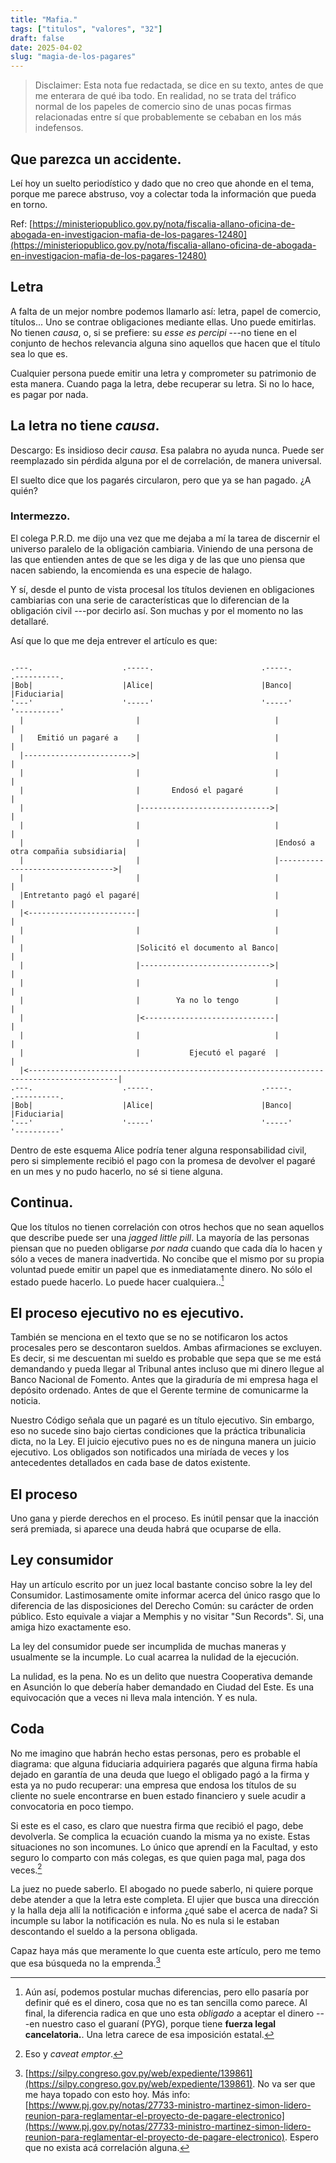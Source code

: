 ```yaml
---
title: "Mafia."
tags: ["titulos", "valores", "32"]
draft: false
date: 2025-04-02
slug: "magia-de-los-pagares"
---
```


> Disclaimer: Esta nota fue redactada, se dice en su texto, antes de que me enterara de qué iba todo. En realidad, no se trata del tráfico normal de los papeles de comercio sino de unas pocas firmas relacionadas entre sí que probablemente se cebaban en los más indefensos.


## Que parezca un accidente.

Leí hoy un suelto periodístico y dado que no creo que ahonde en el tema, porque me parece abstruso, voy a colectar toda la información que pueda en torno.

Ref: [https://ministeriopublico.gov.py/nota/fiscalia-allano-oficina-de-abogada-en-investigacion-mafia-de-los-pagares-12480](https://ministeriopublico.gov.py/nota/fiscalia-allano-oficina-de-abogada-en-investigacion-mafia-de-los-pagares-12480)

## Letra

A falta de un mejor nombre podemos llamarlo así: letra, papel de comercio, títulos... Uno se contrae obligaciones mediante ellas. Uno puede emitirlas. No tienen _causa_, o, si se prefiere: su _esse es percipi_ ---no tiene en el conjunto de hechos relevancia alguna sino aquellos que hacen que el título sea lo que es. 

Cualquier persona puede emitir una letra y comprometer su patrimonio de esta manera. Cuando paga la letra, debe recuperar su letra. Si no lo hace, es pagar por nada.

## La letra no tiene _causa_.

Descargo: Es insidioso decir _causa_. Esa palabra no ayuda nunca. Puede ser reemplazado sin pérdida alguna por el de correlación, de manera universal.

El suelto dice que los pagarés circularon, pero que ya se han pagado. ¿A quién?

### Intermezzo.

El colega P.R.D. me dijo una vez que me dejaba a mí la tarea de discernir el universo paralelo de la obligación cambiaria. Viniendo de una persona de las que entienden antes de que se les diga y de las que uno piensa que nacen sabiendo, la encomienda es una especie de halago.

Y sí, desde el punto de vista procesal los títulos devienen en obligaciones cambiarias con una serie de características que lo diferencian de la obligación civil ---por decirlo así. Son muchas y por el momento no las detallaré.

Así que lo que me deja entrever el artículo es que:

```goat

.---.                    .-----.                        .-----.                          .----------.
|Bob|                    |Alice|                        |Banco|                          |Fiduciaria|
'---'                    '-----'                        '-----'                          '----------'
  |                         |                              |                                  |      
  |   Emitió un pagaré a    |                              |                                  |      
  |------------------------>|                              |                                  |      
  |                         |                              |                                  |      
  |                         |       Endosó el pagaré       |                                  |      
  |                         |----------------------------->|                                  |      
  |                         |                              |                                  |      
  |                         |                              |Endosó a otra compañia subsidiaria|      
  |                         |                              |--------------------------------->|      
  |                         |                              |                                  |      
  |Entretanto pagó el pagaré|                              |                                  |      
  |<------------------------|                              |                                  |      
  |                         |                              |                                  |      
  |                         |Solicitó el documento al Banco|                                  |      
  |                         |----------------------------->|                                  |      
  |                         |                              |                                  |      
  |                         |        Ya no lo tengo        |                                  |      
  |                         |<-----------------------------|                                  |      
  |                         |                              |                                  |      
  |                         |           Ejecutó el pagaré  |                                  |      
  |<------------------------------------------------------------------------------------------|      
.---.                    .-----.                        .-----.                          .----------.
|Bob|                    |Alice|                        |Banco|                          |Fiduciaria|
'---'                    '-----'                        '-----'                          '----------'

``` 

Dentro de este esquema Alice podría tener alguna responsabilidad civil, pero si simplemente recibió el pago con la promesa de devolver el pagaré en un mes y no pudo hacerlo, no sé si tiene alguna.

## Continua.

Que los títulos no tienen correlación con otros hechos que no sean aquellos que describe puede ser una _jagged little pill_. La mayoría de las personas piensan que no pueden obligarse _por nada_ cuando que cada día lo hacen y sólo a veces de manera inadvertida. No concibe que el mismo por su propia voluntad puede emitir un papel que es inmediatamente  dinero. No sólo el estado puede hacerlo. Lo puede hacer cualquiera..[^d]

[^d]: Aún así, podemos postular muchas diferencias, pero ello pasaría por definir qué es el dinero, cosa que no es tan sencilla como parece. Al final, la diferencia radica en que uno esta _obligado_ a aceptar el dinero ---en nuestro caso el guaraní (PYG), porque tiene **fuerza legal cancelatoria.**. Una letra carece de esa imposición estatal.

## El proceso ejecutivo no es ejecutivo.

También se menciona en el texto que se no se notificaron los actos procesales pero se descontaron sueldos. Ambas afirmaciones se excluyen. Es decir, si me descuentan mi sueldo es probable que sepa que se me está demandando y pueda llegar al Tribunal antes incluso que mi dinero llegue al Banco Nacional de Fomento. Antes que la giraduría de mi empresa haga el depósito ordenado. Antes de que el Gerente termine de comunicarme la noticia. 

Nuestro Código señala que un pagaré es un título ejecutivo. Sin embargo, eso no sucede sino bajo ciertas condiciones que la práctica tribunalicia dicta, no la Ley. El juicio ejecutivo pues no es de ninguna manera un juicio ejecutivo. Los obligados son notificados una miríada de veces y los antecedentes detallados en cada base de datos existente.

## El proceso

Uno gana y pierde derechos en el proceso. Es inútil pensar que la inacción será premiada, si aparece una deuda habrá que ocuparse de ella.

## Ley consumidor

Hay un artículo escrito por un juez local bastante conciso sobre la ley del Consumidor. Lastimosamente omite informar acerca del único rasgo que lo diferencia de las disposiciones del Derecho Común: su carácter de orden público. Esto equivale a viajar a Memphis y no visitar "Sun Records". Si, una amiga hizo exactamente eso.

La ley del consumidor puede ser incumplida de muchas maneras y usualmente se la incumple. Lo cual acarrea la nulidad de la ejecución.

La nulidad, es la pena. No es un delito que nuestra Cooperativa demande en Asunción lo que debería haber demandado en Ciudad del Este. Es una equivocación que a veces ni lleva mala intención. Y es nula.

## Coda

No me imagino que habrán hecho estas personas, pero es probable el diagrama: que alguna fiduciaria adquiriera pagarés que alguna firma había dejado en garantía de una deuda que luego el obligado pagó a la firma y esta ya no pudo recuperar: una empresa que endosa los títulos de su cliente no suele encontrarse en buen estado financiero y suele acudir a convocatoria en poco tiempo.

Si este es el caso, es claro que nuestra firma que recibió el pago, debe devolverla. Se complica la ecuación cuando la misma ya no existe. Estas situaciones no son incomunes. Lo único que aprendí en la Facultad, y esto seguro lo comparto con más colegas, es que quien paga mal, paga dos veces.[^a]

[^a]: Eso y _caveat emptor_.

La juez no puede saberlo. El abogado no puede saberlo, ni quiere porque debe atender a que la letra este completa. El ujier que busca una dirección y la halla deja allí la notificación e informa ¿qué sabe el acerca de nada? Si incumple su labor la notificación es nula. No es nula si le estaban descontando el sueldo a la persona obligada.

Capaz haya más que meramente lo que cuenta este artículo, pero me temo que esa búsqueda no la emprenda.[^god]

[^god]: [https://silpy.congreso.gov.py/web/expediente/139861](https://silpy.congreso.gov.py/web/expediente/139861). No va ser que me haya topado con esto hoy. Más info: [https://www.pj.gov.py/notas/27733-ministro-martinez-simon-lidero-reunion-para-reglamentar-el-proyecto-de-pagare-electronico](https://www.pj.gov.py/notas/27733-ministro-martinez-simon-lidero-reunion-para-reglamentar-el-proyecto-de-pagare-electronico). Espero que no exista acá correlación alguna.

